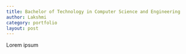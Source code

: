 ```yaml
---
title: Bachelor of Technology in Computer Science and Engineering
author: Lakshmi
category: portfolio
layout: post
---
```


Lorem ipsum
